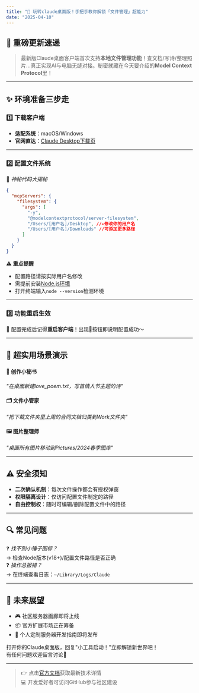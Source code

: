 ```yaml
---
title: "🔧 玩转claude桌面版！手把手教你解锁「文件管理」超能力"
date: "2025-04-10"
---
```



## 🌟 重磅更新速递
> 最新版Claude桌面客户端首次支持**本地文件管理功能**！查文档/写诗/整理照片…真正实现AI与电脑无缝对接。秘密就藏在今天要介绍的**Model Context Protocol**里！

---

## ✨ 环境准备三步走
### 1️⃣ 下载客户端
- **适配系统**：macOS/Windows
- **官网直达**：[Claude Desktop下载页](https://claude.ai)

---

### 2️⃣ 配置文件系统
🔧 _神秘代码大揭秘_
```json
{
  "mcpServers": {
    "filesystem": {
      "args": [
        "-y",
        "@modelcontextprotocol/server-filesystem",
        "/Users/[用户名]/Desktop", //←修改你的用户名
        "/Users/[用户名]/Downloads" //可添加更多路径
      ]
    }
  }
}
```


⚠️ **重点提醒**  
- 配置路径请按实际用户名修改
- 需提前安装[Node.js环境](https://nodejs.org)
- 打开终端输入`node --version`检测环境

---

### 3️⃣ 功能重启生效
📌 配置完成后记得**重启客户端**！出现🔨按钮即说明配置成功～

---

## 🚀 超实用场景演示
#### 📝 创作小秘书
_"在桌面新建love_poem.txt，写首情人节主题的诗"_

#### 🗂 文件小管家
_"把下载文件夹里上周的合同文档归类到Work文件夹"_

#### 🖼 图片整理师 
_"桌面所有图片移动到Pictures/2024春季图库"_

---

## ⚠️ 安全须知
- **二次确认机制**：每次文件操作都会有授权弹窗
- **权限隔离设计**：仅访问配置文件制定的路径
- **自由控制权**：随时可编辑/删除配置文件中的路径

---

## 🔍 常见问题
❓ _找不到小锤子图标？_  
→ 检查Node版本(v18+)/配置文件路径是否正确  
❓ _操作总报错？_  
→ 在终端查看日志：`~/Library/Logs/Claude`

---

## 🌈 未来展望
- 🎮 社区服务器画廊即将上线
- 📦 官方扩展市场正在筹备
- 🔌 个人定制服务器开发指南即将发布

打开你的Claude桌面版，回复"小工具启动！"立即解锁新世界吧！  
有任何问题欢迎留言讨论🎤

---

> 👉 点击[官方文档](https://modelcontextprotocol.org)获取最新技术详情  
> 💻 开发爱好者可访问GitHub参与社区建设
